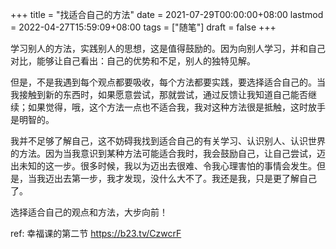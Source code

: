 +++
title = "找适合自己的方法"
date = 2021-07-29T00:00:00+08:00
lastmod = 2022-04-27T15:59:09+08:00
tags = ["随笔"]
draft = false
+++

学习别人的方法，实践别人的思想，这是值得鼓励的。因为向别人学习，并和自己对比，能够让自己看出：自己的优势和不足，别人的独特见解。

但是，不是我遇到每个观点都要吸收，每个方法都要实践，要选择适合自己的。当我接触到新的东西时，如果愿意尝试，那就尝试，通过反馈让我知道自己能否继续；如果觉得，哦，这个方法一点也不适合我，我对这种方法很是抵触，这时放手是明智的。

我并不足够了解自己，这不妨碍我找到适合自己的有关学习、认识别人、认识世界的方法。因为当我意识到某种方法可能适合我时，我会鼓励自己，让自己尝试，迈出未知的这一步。很多时候，我以为迈出去很难、令我心理害怕的事情会发生。但是，当我迈出去第一步，我才发现，没什么大不了。我还是我，只是更了解自己了。

选择适合自己的观点和方法，大步向前！

ref: 幸福课的第二节 <https://b23.tv/CzwcrF>
